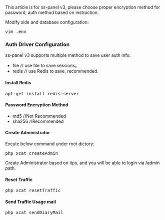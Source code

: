 This article is for ss-panel v3, please choose proper encryption method for password, auth method based on instruction.

Modify side and database configuration:

<pre>
vim .env
</pre>

### Auth Driver Configuration

ss-panel v3 supports multiple method to save user auth info.

  - file // use file to save sessions。
  - redis // use Redis to save, recommended.

#### Install Redis

<pre>
apt-get install redis-server
</pre>

#### Password Encryption Method

  - md5 //Not Recommended
  - sha256 //Recommended
  
#### Create Administrator

Excute below command under root dictory:

<pre>
php xcat createAdmin
</pre>

Create Administrator based on tips, and you will be able to login via /admin path.

#### Reset Traffic

<pre>
php xcat resetTraffic
</pre>

#### Send Traffic Usage mail

<pre>
php xcat sendDiaryMail
</pre>
